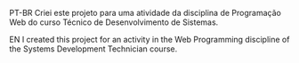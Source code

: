 PT-BR
Criei este projeto para uma atividade da disciplina de Programação Web do curso Técnico de Desenvolvimento de Sistemas.

EN
I created this project for an activity in the Web Programming discipline of the Systems Development Technician course.
